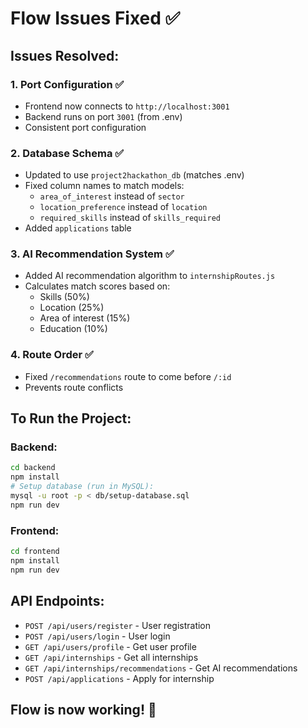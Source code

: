 # Flow Issues Fixed ✅

## Issues Resolved:

### 1. **Port Configuration** ✅
- Frontend now connects to `http://localhost:3001`
- Backend runs on port `3001` (from .env)
- Consistent port configuration

### 2. **Database Schema** ✅
- Updated to use `project2hackathon_db` (matches .env)
- Fixed column names to match models:
  - `area_of_interest` instead of `sector`
  - `location_preference` instead of `location`
  - `required_skills` instead of `skills_required`
- Added `applications` table

### 3. **AI Recommendation System** ✅
- Added AI recommendation algorithm to `internshipRoutes.js`
- Calculates match scores based on:
  - Skills (50%)
  - Location (25%)
  - Area of interest (15%)
  - Education (10%)

### 4. **Route Order** ✅
- Fixed `/recommendations` route to come before `/:id`
- Prevents route conflicts

## To Run the Project:

### Backend:
```bash
cd backend
npm install
# Setup database (run in MySQL):
mysql -u root -p < db/setup-database.sql
npm run dev
```

### Frontend:
```bash
cd frontend
npm install
npm run dev
```

## API Endpoints:
- `POST /api/users/register` - User registration
- `POST /api/users/login` - User login
- `GET /api/users/profile` - Get user profile
- `GET /api/internships` - Get all internships
- `GET /api/internships/recommendations` - Get AI recommendations
- `POST /api/applications` - Apply for internship

## Flow is now working! 🚀